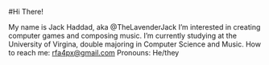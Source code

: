 #Hi There!

My name is Jack Haddad, aka @TheLavenderJack
I’m interested in creating computer games and composing music.
I’m currently studying at the University of Virgina, double majoring in Computer Science and Music.
How to reach me: rfa4px@gmail.com
Pronouns: He/they

<!---
TheLavenderJack/TheLavenderJack is a ✨ special ✨ repository because its `README.md` (this file) appears on your GitHub profile.
You can click the Preview link to take a look at your changes.
--->
